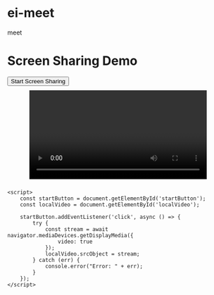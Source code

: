 # ei-meet
meet 
<!DOCTYPE html>
<html>
<head>
    <title>Screen Sharing</title>
    <style>
        #videos {
            display: flex;
            flex-direction: column;
            align-items: center;
        }
        video {
            width: 80%;
            margin: 10px 0;
        }
    </style>
</head>
<body>
    <h1>Screen Sharing Demo</h1>
    <button id="startButton">Start Screen Sharing</button>
    <div id="videos">
        <video id="localVideo" autoplay playsinline></video>
    </div>

    <script>
        const startButton = document.getElementById('startButton');
        const localVideo = document.getElementById('localVideo');

        startButton.addEventListener('click', async () => {
            try {
                const stream = await navigator.mediaDevices.getDisplayMedia({
                    video: true
                });
                localVideo.srcObject = stream;
            } catch (err) {
                console.error("Error: " + err);
            }
        });
    </script>
</body>
</html>
